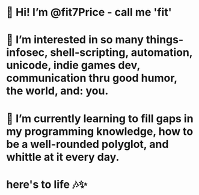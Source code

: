 # 👋 Hi! I’m @fit7Price - call me 'fit'
# 👀 I’m interested in so many things- infosec, shell-scripting, automation, unicode, indie games dev, communication thru good humor, the world, and: you.
# 🌱 I’m currently learning to fill gaps in my programming knowledge, how to be a well-rounded polyglot, and whittle at it every day.

# here's to life 🎶✨


